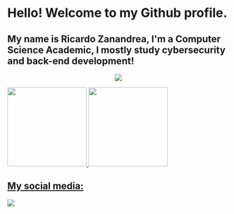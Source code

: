 # Hello! Welcome to my Github profile.
## My name is Ricardo Zanandrea, I'm a Computer Science Academic, I mostly study cybersecurity and back-end development!
<p align="center">
  <a href="https://skillicons.dev">
    <img src="https://skillicons.dev/icons?i=js,html,css,cpp,py,linux,bash" />
  </a>
</p>

<div>
<a href="https://github.com/RicardoZanandrea">
<img loading="lazy" height="180em" src="https://github-readme-stats.vercel.app/api/top-langs/?username=RicardoZanandrea&layout=compact&langs_count=7&theme=dark"/>
<img loading="lazy" height="180em" src="=https://github-readme-stats.vercel.app/api?username=RicardoZanandrea&theme=dark&show_icons=true"/>
</div>

## My social media:
<div>
<a href="https://www.linkedin.com/in/ricardo-zanandrea" target="_blank"><img loading="lazy" src="https://img.shields.io/badge/-LinkedIn-%230077B5?style=for-the-badge&logo=linkedin&logoColor=white" target="_blank"></a>   
</div>
